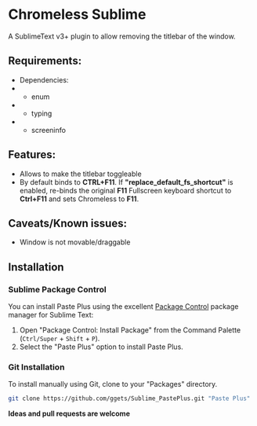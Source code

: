 # Chromeless Sublime

  A SublimeText v3+ plugin to allow removing the titlebar of the window.


## Requirements:

* Dependencies:
* * enum
* * typing
* * screeninfo

## Features:
* Allows to make the titlebar toggleable
* By default binds to **CTRL+F11**. If **"replace_default_fs_shortcut"** is enabled, re-binds the original **F11** Fullscreen keyboard shortcut to **Ctrl+F11** and sets Chromeless to **F11**.

## Caveats/Known issues:
* Window is not movable/draggable


## Installation

### Sublime Package Control

You can install Paste Plus using the excellent [Package Control][] package manager for Sublime Text:

1. Open "Package Control: Install Package" from the Command Palette (`Ctrl/Super` + `Shift` + `P`).
2. Select the "Paste Plus" option to install Paste Plus.

[Package Control]: http://wbond.net/sublime_packages/package_control

### Git Installation

To install manually using Git, clone to your "Packages" directory.

```bash
git clone https://github.com/ggets/Sublime_PastePlus.git "Paste Plus"
```


**Ideas and pull requests are welcome**

